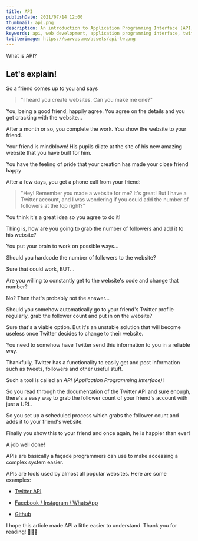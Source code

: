 ```yaml
---
title: API
publishDate: 2021/07/14 12:00
thumbnail: api.png
description: An introduction to Application Programming Interface (API)
keywords: api, web development, application programming interface, twitter api
twitterimage: https://savvas.me/assets/api-tw.png
---
```


What is API?

## Let's explain!

So a friend comes up to you and says 

> "I heard you create websites. Can you make me one?"

You, being a good friend, happily agree. You agree on the details and you get cracking with the website...

After a month or so, you complete the work. You show the website to your friend.

Your friend is mindblown! His pupils dilate at the site of his new amazing website that you have built for him.

You have the feeling of pride that your creation has made your close friend happy

After a few days, you get a phone call from your friend:

> "Hey! Remember you made a website for me? It's great! But I have a Twitter account, and I was wondering if you could add the number of followers at the top right?"

You think it's a great idea so you agree to do it!

Thing is, how are you going to grab the number of followers and add it to his website?

You put your brain to work on possible ways...

Should you hardcode the number of followers to the website?

Sure that could work, BUT...

Are you willing to constantly get to the website's code and change that number? 

No? Then that's probably not the answer...

Should you somehow automatically go to your friend's Twitter profile regularly, grab the follower count and put in on the website?

Sure that's a viable option. But it's an unstable solution that will become useless once Twitter decides to change to their website.

You need to somehow have Twitter send this information to you in a reliable way.

Thankfully, Twitter has a functionality to easily get and post information such as tweets, followers and other useful stuff.

Such a tool is called an *API (Application Programming Interface)*!

So you read through the documentation of the Twitter API and sure enough, there's a easy way to grab the follower count of your friend's account with just a URL. 

So you set up a scheduled process which grabs the follower count and adds it to your friend's website.

Finally you show this to your friend and once again, he is happier than ever! 

A job well done!

APIs are basically a façade programmers can use to make accessing a complex system easier.

APIs are tools used by almost all popular websites. Here are some examples:

* [Twitter API](https://developer.twitter.com/)

* [Facebook / Instagram / WhatsApp](https://developers.facebook.com/)

* [Github](https://docs.github.com/en/rest)

I hope this article made API a little easier to understand. Thank you for reading! 👋👋👋